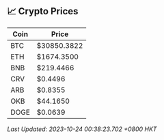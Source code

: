 ## 📈 Crypto Prices

| Coin | Price |
| ---- | ----- |
| BTC | $30850.3822 |
| ETH | $1674.3500 |
| BNB | $219.4466 |
| CRV | $0.4496 |
| ARB | $0.8355 |
| OKB | $44.1650 |
| DOGE | $0.0639 |

_Last Updated: 2023-10-24 00:38:23.702 +0800 HKT_
